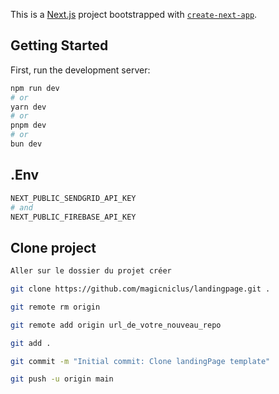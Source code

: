 This is a [Next.js](https://nextjs.org/) project bootstrapped with [`create-next-app`](https://github.com/vercel/next.js/tree/canary/packages/create-next-app).

## Getting Started

First, run the development server:

```bash
npm run dev
# or
yarn dev
# or
pnpm dev
# or
bun dev
```

## .Env

```bash
NEXT_PUBLIC_SENDGRID_API_KEY
# and
NEXT_PUBLIC_FIREBASE_API_KEY
```

## Clone project

```bash
Aller sur le dossier du projet créer

git clone https://github.com/magicniclus/landingpage.git .

git remote rm origin

git remote add origin url_de_votre_nouveau_repo

git add .

git commit -m "Initial commit: Clone landingPage template"

git push -u origin main

```
